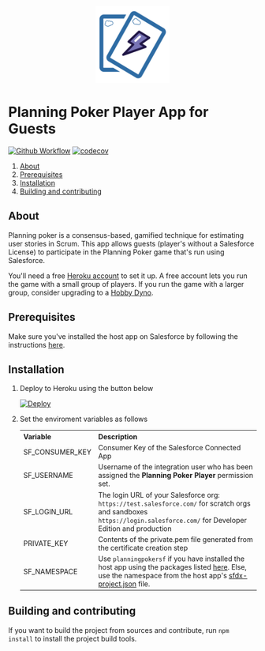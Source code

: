 <p align="center">
  <img src="https://github.com/adityanaag3/planning-poker-heroku/raw/master/src/client/resources/logo.png" alt="Planning Poker Icon" width="150"/>
</p>

# Planning Poker Player App for Guests

[![Github Workflow](https://github.com/adityanaag3/planning-poker-heroku/workflows/Formatting%20and%20Tests/badge.svg?branch=master)](https://github.com/adityanaag3/planning-poker-heroku/actions?query=workflow%3A%22Formatting+and+Tests%22) [![codecov](https://codecov.io/gh/adityanaag3/planning-poker-heroku/branch/master/graph/badge.svg)](https://codecov.io/gh/adityanaag3/planning-poker-heroku)

1. [About](#about)
1. [Prerequisites](#prerequisites)
1. [Installation](#installation)
1. [Building and contributing](#building-and-contributing)

## About

Planning poker is a consensus-based, gamified technique for estimating user stories in Scrum. This app allows guests (player's without a Salesforce License) to participate in the Planning Poker game that's run using Salesforce.

You'll need a free [Heroku account](https://signup.heroku.com) to set it up. A free account lets you run the game with a small group of players. If you run the game with a larger group, consider upgrading to a [Hobby Dyno](https://www.heroku.com/dynos).

## Prerequisites

Make sure you've installed the host app on Salesforce by following the instructions [here](https://github.com/adityanaag3/planning-poker-salesforce#installation).

## Installation

<ol>
    <li>Deploy to Heroku using the button below<br/>
        <p>
            <a href="https://heroku.com/deploy?template=https://github.com/adityanaag3/planning-poker-heroku/master">
                <img src="https://www.herokucdn.com/deploy/button.svg" alt="Deploy">
            </a>
        </p>
    </li>
    <li>
        Set the enviroment variables as follows
        <table>
        <tr>
          <th>Variable</th>
          <th>Description</th>
        </tr>
        <tr>
          <td>SF_CONSUMER_KEY</td>
          <td>Consumer Key of the Salesforce Connected App</td>
        </tr>
        <tr>
          <td>SF_USERNAME</td>
          <td>Username of the integration user who has been assigned the <b>Planning Poker Player</b> permission set.</td>
        </tr>
        <tr>
          <td>SF_LOGIN_URL</td>
          <td>The login URL of your Salesforce org:<br/>
          <code>https://test.salesforce.com/</code> for scratch orgs and sandboxes<br/>
          <code>https://login.salesforce.com/</code> for Developer Edition and production</td>
        </tr>
        <tr>
          <td>PRIVATE_KEY</td>
          <td>Contents of the private.pem file generated from the certificate creation step</td>
        </tr>
        <tr>
          <td>SF_NAMESPACE</td>
          <td>Use <code>planningpokersf</code> if you have installed the host app using the packages listed <a href="https://github.com/adityanaag3/planning-poker-salesforce#using-a-package" target="_blank">here</a>. Else, use the namespace from the host app's <a href="https://github.com/adityanaag3/planning-poker-salesforce/blob/master/sfdx-project.json" target="_blank">sfdx-project.json</a> file.</td>
        </tr>
      </table>
    </li>
</ol>

## Building and contributing

If you want to build the project from sources and contribute, run `npm install` to install the project build tools.

